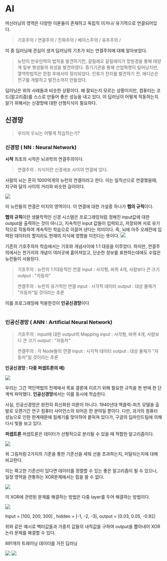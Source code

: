 # AI 
머신러닝의 영역은 다양한 이론들이 존재하고 독립적 이거나/ 유기적으로 연결되어있다.

> 기호주의 /
> 연결주의 /
> 진화주의 /
> 베이스주의 /
> 유추주의 /

이 중 딥러닝에 관심이 생겨 딥러닝의 기초가 되는 연결주의에 대해 알아보았다.


> 뉴턴이 만유인력의 법칙을 발견하기전, 갈릴레오 갈릴레이가 망원경을 통해 태양계 일부 행성들의 위성을 발견하였다.
> 증기기관을 통해 산업혁명이 일어났지만, 열역학법칙은 한참 후에서야 정리되었다.
> 인류가 전자를 발견하기 전, 에디슨은 전구를 개발하고 발전소까지 만들었다. 


딥러닝은 위의 사례들과 비슷한 상황이다.
왜 잘되는지 모르는 상황이지만, 컴퓨터는 코드(알고리즘)를 스스로 만들어 좋은 성능을 내고 있다.
이 딥러닝이 어떻게 작동하는지 알기 위해서는 신경망에 대한 선행지식이 필요하다.


## 신경망
> 우리의 두뇌는 어떻게 학습하는가?

### 신경망 ( NN : Neural Network)

**시작**
최초의 시작은 뇌과학의 연결주의이다.
> 연결주의 : 지식이란 신경세포 사이의 연결에 있다.

사람의 뇌는 흔히 1000억개의 뉴런의 연결이라고 한다. 
이는 일직선으로 연결했을때, 지구와 달의 사이의 거리와 비슷한 길이이다.


<img src=./image/1_EarthnMoon.jpg>

이 뉴런들의 연결은 미지의 영역이다. 
이 연결에 대한 가설중 하나가 **헵의 규칙**이다. 


**헵의 규칙**이란 
생물학적인 신경 시스템은 프로그래밍처럼 정해진 input값에 대한 output을 출력하는 것이 아니고, 
지속적인 input 값들이 입력되고, 저장되며 서로 유기적으로 작동하여 계속적인 학습으로 이끌어 낸다는 의미이다.
즉, 뇌에 아주 오래전에 입력된 데이터라 할지라도 현재의 지식에 영향을 미친다는 뜻이다.
<img src=./image/neuron.png>


 기존의 기호주의자 학습에서는 기호와 개념사이에 1:1 대응을 이루었다.
 하지만, 연결주의에서는 한가지의 개념이 여러곳에 흩어져있고,
 단순한 정보를 표현하는데에도 수많은 뉴런들이 사용된다.

>기호주의 : 뉴런의 1:1대응적인 연결
>input : 사각형, 바퀴 4개, 사람보다 큰 크기 
>output : "자동차" 
>
>연결주의 : 뉴런의  유기적인 연결
>input : 시각적 데이터
>output : 대상 물체가 "자동차"일 것이라는 추론


이를 프로그래밍에 적용한것이 **인공신경망**이다
#
### 인공신경망 ( ANN : Artificial Neural Network)


>기호주의 : input에 대한 output의 Mapping
>input : 사각형, 바퀴 4개, 사람보다 큰 크기 
>output : "자동차" 
>
>연결주의 : 각 Node들의 연결
>input : 시각적 데이터
>output : 대상 물체가 "자동차"일 것이라는 추론

**인공신경망 : 다중 퍼셉트론의 예)**

<img src=./image/ANN.png>


우리는 그간 역인역법의 전제에서 목표 결론에 이르기 위해 필요한 규칙을 한 번에 한 단계씩 파악했다. **인공신경망**에서는 이를 동시에 학습한다.

사실, 인공신경망은 완전히 최신화된 이론이 아니다. 
1940년대 맥클럭-피츠 모델을 출발로 오랜기간 연구 컴퓨터 사이언스의 되어온 한 분야일 뿐이다.
다만, 과거의 컴퓨터 성능으로 인한 한계때문에 침체기를 맞이하여 뭍혀져 있다가, 
구글의 딥마인드팀에 의해 다시 빛을 보고 있다.


**퍼셉트론**
퍼셉트론은 데이터가 선형적으로 분리될 수 있을 때 적합한 알고리즘이다.  

<img src=./image/perceptron.png>

위 그림처럼 2가지의 기준을 통한 기준선을 세워 선을 초과하는지, 미달되는지에 대해 비교한다.

이는 확고한 기준선이 있다면 데이터를 정렬할 수 있는 좋은 알고리즘이 될 수 있으나,
일정 영역을 관통하는 XOR문제에서는 힘을 쓸 수 없다.

<img src=./image/percepXOR.png>

이 XOR에 관련된 문제를 해결하는 방법은 다중 layer를 두어 해결하는 방법이다.

<img src=./image/mulper.png>

 Input = [100, 200, 300] ,   hidden = [-1, -2, -3],  output = [0.03, 0.05, -0.92]
 
위와 같은 예시로 벡터값들과 가중치 값들의 내적값을 구하여 output을 뽑아내어
XOR논리 문제를 해결할 수 있다.

891개의 트레이닝 데이터를 가진 딥러닝

<img src=./image/kerascode.png>
<img src=./image/keras.png>
<!--stackedit_data:
eyJoaXN0b3J5IjpbMTE0ODc3MjAyMSwyMDM3MzY5MzkyLDEzMz
Y4NjIzMzksMTYxMjAxNTYyMiwtMzA2MjUwNzUzLC03Mzg5NjA4
MTEsMTUxNjIyNjg4MCwtMTM2NTU0NDIsMjU3OTEyMjE3LC05Nz
c1MjcyMjEsLTE4NzAzMzg4MzMsLTIwMDczODI5NzYsLTYwNjY3
MTI0MiwtMzY1MTUxMDMzXX0=
-->